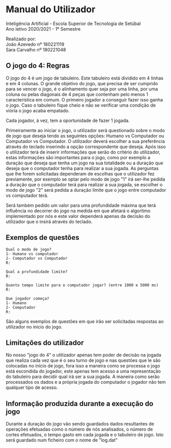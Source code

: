 # **Manual do Utilizador**  

Inteligência Artificial - Escola Superior de Tecnologia de Setúbal  
Ano letivo 2020/2021 - 1º Semestre  

Realizado por:  
João Azevedo nº 180221119  
Sara Carvalho nº 180221048

<div style="page-break-after: always"></div>

## **O jogo do 4: Regras**

O jogo do 4 é um jogo de tabuleiro. Este tabuleiro está dividido em 4 linhas e em 4 colunas. O grande objetivo do jogo, que precisa de ser cumprido para se vencer o jogo, é o alinhamento quer seja por uma linha, por uma coluna ou pelas diagonais de 4 peças que contenham pelo menos 1 característica em comum. O primeiro jogador a conseguir fazer isso ganha o jogo. Caso o tabuleiro fique cheio e não se verificar uma condição de viória o jogo acaba empatado.

Cada jogador, à vez, tem a oportunidade de fazer 1 jogada.

Primeiramente ao iniciar o jogo, o utilizador será questionado sobre o modo de jogo que deseja tendo as seguintes opções: Humano vs Computador ou Computador vs Computador. O utilizador deverá escolher a sua preferência através do teclado inserindo a opção correspondente que deseja. Após isso o utilizador terá de inserir informações que serão do critério do utilizador, estas informações são importantes para o jogo, como por exemplo a duração que deseja que tenha um jogo na sua totalidade ou a duração que deseja que o computador tenha para realizar a sua jogada. As perguntas que lhe forem solicitadas dependeram de escolhas que o utilizador fez previamente, por exemplo se optar pelo modo de jogo "1" irá ser-lhe pedida a duração que o computador terá para realizar a sua jogada, se escolher o modo de jogo "2" será pedida a duração limite que o jogo entre computador vs computador terá.

Será também pedido um valor para uma profundidade máxima que terá influência no decorrer do jogo na medida em que afetará o algoritmo implementado por nós e este valor dependerá apenas da decisão do utilizador que o insirá através do teclado.

<div style="page-break-after: always"></div>

## **Exemplos de questões**

```
Qual o modo de jogo? 
1- Humano vs computador 
2- Computador vs Computador 
R:    
```

```
Qual a profundidade limite? 
R:
```

````
Quanto tempo limite para o computador jogar? (entre 1000 e 5000 ms) 
R:
````

````
Que jogador começa? 
1- Humano 
2- Computador 
R:
````

São alguns exemplos de questões em que irão ser solicitadas respostas ao utilizador no inicio do jogo.



## **Limitações do utilizador**  

No nosso "jogo do 4" o utilizador apenas tem poder de decisão na jogada que realiza cada vez que é o seu turno de jogo e nas questões que le são colocadas no início de jogo, fora isso a maneira como se processa o jogo está escondida do jogador, este apenas tem acesso a uma representação do tabuleiro para decidir qual irá ser a sua jogada. A maneira como serão processados os dados e a própria jogada do computador o jogador não tem qualquer tipo de acesso.

<div style="page-break-after: always"></div>

## **Informação produzida durante a execução do jogo**

Durante a duração do jogo vão sendo guardados dados resultantes de operações efetuadas como o número de nós analisados, o número de cortes efetuados, o tempo gasto em cada jogada e o tabuleiro de jogo. Isto será guardado num ficheiro com o nome de "log.dat"